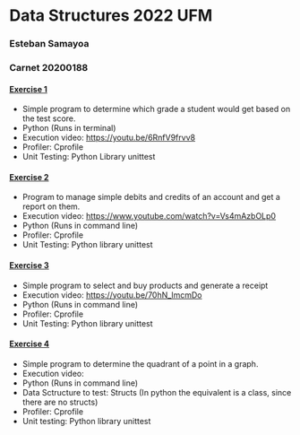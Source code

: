 # Data Structures 2022 UFM 

### Esteban Samayoa
### Carnet 20200188 

#### [Exercise 1](https://github.com/estebansamayoa1/data.structures/tree/main/E1)
- Simple program to determine which grade a student would get based on the test score. 
- Python (Runs in terminal)
- Execution video: https://youtu.be/6RnfV9frvv8
- Profiler: Cprofile
- Unit Testing: Python Library unittest

#### [Exercise 2](https://github.com/estebansamayoa1/data.structures/tree/main/E2)
- Program to manage simple debits and credits of an account and get a report on them.
- Execution video: https://www.youtube.com/watch?v=Vs4mAzbOLp0
- Python (Runs in command line)
- Profiler: Cprofile
- Unit Testing: Python library unittest

#### [Exercise 3](https://github.com/estebansamayoa1/data.structures/tree/main/E3)
- Simple program to select and buy products and generate a receipt
- Execution video: https://youtu.be/70hN_lmcmDo
- Python (Runs in command line)
- Profiler: Cprofile
- Unit Testing: Python library unittest

#### [Exercise 4](https://github.com/estebansamayoa1/data.structures/tree/main/E4)
- Simple program to determine the quadrant of a point in a graph. 
- Execution video: 
- Python (Runs in command line)
- Data Sctructure to test: Structs (In python the equivalent is a class, since there are no structs)
- Profiler: Cprofile
- Unit testing: Python library unittest




 
